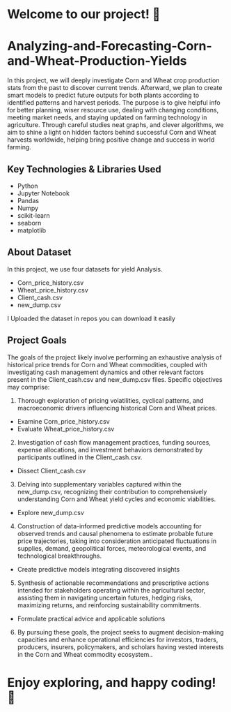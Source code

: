 # Welcome to our project! 🚀
# Analyzing-and-Forecasting-Corn-and-Wheat-Production-Yields
In this project, we will deeply investigate Corn and Wheat crop production stats from the past to discover current trends. Afterward, we plan to create smart models to predict future outputs for both plants according to identified patterns and harvest periods.
The purpose is to give helpful info for better planning, wiser resource use, dealing with changing conditions, meeting market needs, and staying updated on farming technology in agriculture. Through careful studies neat graphs, and clever algorithms, we aim to shine a light on hidden factors behind successful Corn and Wheat harvests worldwide, helping bring positive change and success in world farming.

## Key Technologies & Libraries Used
* Python
* Jupyter Notebook
* Pandas
* Numpy
* scikit-learn
* seaborn
* matplotlib

## About Dataset
In this project, we use four datasets for yield Analysis.
* Corn_price_history.csv
* Wheat_price_history.csv
* Client_cash.csv
* new_dump.csv
  
I Uploaded the dataset in repos you can download it easily

## Project Goals
The goals of the project likely involve performing an exhaustive analysis of historical price trends for Corn and Wheat commodities, coupled with investigating cash management dynamics and other relevant factors present in the Client_cash.csv and new_dump.csv files. Specific objectives may comprise:

1. Thorough exploration of pricing volatilities, cyclical patterns, and macroeconomic drivers influencing historical Corn and Wheat prices.
* Examine Corn_price_history.csv
* Evaluate Wheat_price_history.csv
2. Investigation of cash flow management practices, funding sources, expense allocations, and investment behaviors demonstrated by participants outlined in the Client_cash.csv.
* Dissect Client_cash.csv
3. Delving into supplementary variables captured within the new_dump.csv, recognizing their contribution to comprehensively understanding Corn and Wheat yield cycles and economic viabilities.
* Explore new_dump.csv
4. Construction of data-informed predictive models accounting for observed trends and causal phenomena to estimate probable future price trajectories, taking into consideration anticipated fluctuations in supplies, demand, geopolitical forces, meteorological events, and technological breakthroughs.
* Create predictive models integrating discovered insights
5. Synthesis of actionable recommendations and prescriptive actions intended for stakeholders operating within the agricultural sector, assisting them in navigating uncertain futures, hedging risks, maximizing returns, and reinforcing sustainability commitments.
* Formulate practical advice and applicable solutions
6. By pursuing these goals, the project seeks to augment decision-making capacities and enhance operational efficiencies for investors, traders, producers, insurers, policymakers, and scholars having vested interests in the Corn and Wheat commodity ecosystem..

# Enjoy exploring, and happy coding! 🎉
